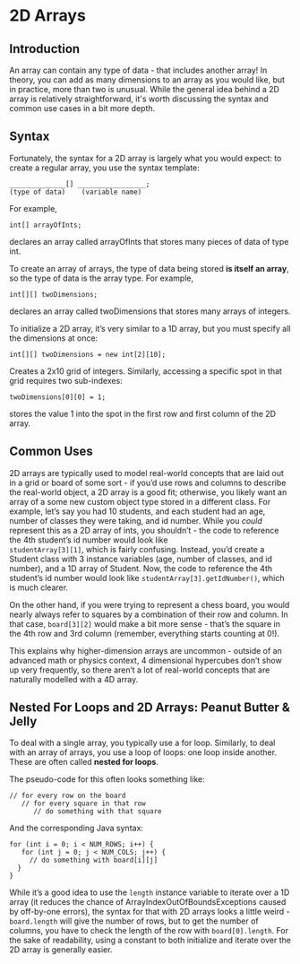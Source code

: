 # 2D Arrays

## Introduction

An array can contain any type of data \- that includes another array\! In theory, you can add as many dimensions to an array as you would like, but in practice, more than two is unusual. While the general idea behind a 2D array is relatively straightforward, it's worth discussing the syntax and common use cases in a bit more depth.

## Syntax

Fortunately, the syntax for a 2D array is largely what you would expect: to create a regular array, you use the syntax template:

```
______________[] _________________;  
(type of data)    (variable name)
```

For example,

`int[] arrayOfInts;`

declares an array called arrayOfInts that stores many pieces of data of type int.

To create an array of arrays, the type of data being stored **is itself an array**, so the type of data is the array type. For example,

`int[][] twoDimensions;`

declares an array called twoDimensions that stores many arrays of integers.

To initialize a 2D array, it’s very similar to a 1D array, but you must specify all the dimensions at once:

`int[][] twoDimensions = new int[2][10];`

Creates a 2x10 grid of integers. Similarly, accessing a specific spot in that grid requires two sub-indexes:

`twoDimensions[0][0] = 1;`

stores the value 1 into the spot in the first row and first column of the 2D array.

## Common Uses

2D arrays are typically used to model real-world concepts that are laid out in a grid or board of some sort \- if you’d use rows and columns to describe the real-world object, a 2D array is a good fit; otherwise, you likely want an array of a some new custom object type stored in a different class. For example, let’s say you had 10 students, and each student had an age, number of classes they were taking, and id number. While you *could* represent this as a 2D array of ints, you shouldn’t \- the code to reference the 4th student’s id number would look like   
`studentArray[3][1]`, which is fairly confusing. Instead, you’d create a Student class with 3 instance variables (age, number of classes, and id number), and a 1D array of Student. Now, the code to reference the 4th student’s id number would look like `studentArray[3].getIdNumber()`, which is much clearer.

On the other hand, if you were trying to represent a chess board, you would nearly always refer to squares by a combination of their row and column. In that case, `board[3][2]` would make a bit more sense \- that’s the square in the 4th row and 3rd column (remember, everything starts counting at 0\!).

This explains why higher-dimension arrays are uncommon \- outside of an advanced math or physics context, 4 dimensional hypercubes don’t show up very frequently, so there aren’t a lot of real-world concepts that are naturally modelled with a 4D array.

## Nested For Loops and 2D Arrays: Peanut Butter & Jelly

To deal with a single array, you typically use a for loop. Similarly, to deal with an array of arrays, you use a loop of loops: one loop inside another. These are often called **nested for loops**.

The pseudo-code for this often looks something like:

```
// for every row on the board  
   // for every square in that row  
      // do something with that square
```

And the corresponding Java syntax:

```
for (int i = 0; i < NUM_ROWS; i++) {  
   for (int j = 0; j < NUM_COLS; j++) {  
     // do something with board[i][j]  
  }  
}
```

While it’s a good idea to use the `length` instance variable to iterate over a 1D array (it reduces the chance of ArrayIndexOutOfBoundsExceptions caused by off-by-one errors), the syntax for that with 2D arrays looks a little weird \- `board.length` will give the number of rows, but to get the number of columns, you have to check the length of the row with `board[0].length`. For the sake of readability, using a constant to both initialize and iterate over the 2D array is generally easier.  
